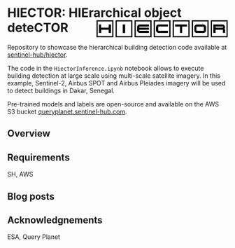 # HIECTOR: HIErarchical object deteCTOR <img src="figs/hiector-logo.png" alt="hiector" width="300" align="right"/>

Repository to showcase the hierarchical building detection code available at [sentinel-hub/hiector](https://github.com/sentinel-hub/hiector). 

The code in the `HiectorInference.ipynb` notebook allows to execute building detection at large scale using multi-scale satellite imagery. In this example, Sentinel-2, Airbus SPOT and Airbus Pleiades imagery will be used to detect buildings in Dakar, Senegal.

Pre-trained models and labels are open-source and available on the AWS S3 bucket [queryplanet.sentinel-hub.com](http://queryplanet.sentinel-hub.com/index.html). 

## Overview



## Requirements

SH, AWS

## Blog posts



## Acknowledgnements

ESA, Query Planet